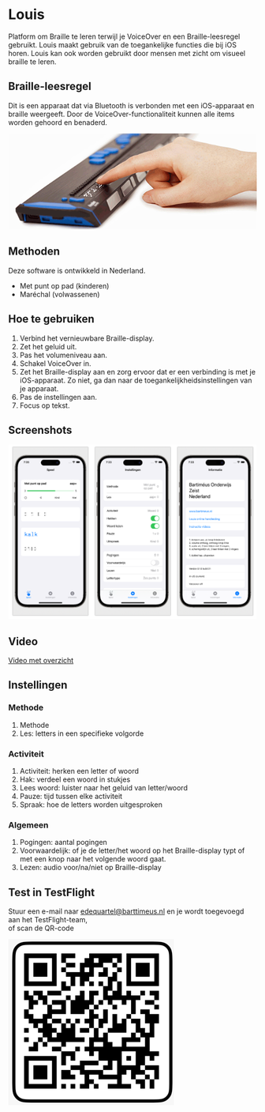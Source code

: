 # Louis

Platform om Braille te leren terwijl je VoiceOver en een Braille-leesregel gebruikt. Louis maakt gebruik van de toegankelijke functies die bij iOS horen. Louis kan  ook worden gebruikt door mensen met zicht om visueel braille te leren.

## Braille-leesregel
Dit is een apparaat dat via Bluetooth is verbonden met een iOS-apparaat en braille weergeeft. Door de VoiceOver-functionaliteit kunnen alle items worden gehoord en benaderd.

![Braille Display](screenshots/brailledisplay.png)

## Methoden
Deze software is ontwikkeld in Nederland.

* Met punt op pad (kinderen)
* Maréchal (volwassenen)

<!--
## Lokalisatie
Methoden bevinden zich op een server. Daarom kunnen deze eenvoudig worden gewijzigd en toegevoegd wanneer dat nodig is. De audiobestanden moeten eenmalig worden gedownload. Bij het installeren van de app worden Engelse of Nederlandse bestanden gedownload.
-->

## Hoe te gebruiken
1. Verbind het vernieuwbare Braille-display.
2. Zet het geluid uit.
3. Pas het volumeniveau aan.
4. Schakel VoiceOver in.
5. Zet het Braille-display aan en zorg ervoor dat er een verbinding is met je iOS-apparaat. Zo niet, ga dan naar de toegankelijkheidsinstellingen van je apparaat.
6. Pas de instellingen aan.
7. Focus op tekst.

## Screenshots
![App Screenshots](screenshots/screenshot.png)

## Video 
[Video met overzicht](https://vimeo.com/810543898)

## Instellingen

### Methode
1. Methode
2. Les: letters in een specifieke volgorde

### Activiteit
1. Activiteit: herken een letter of woord
2. Hak: verdeel een woord in stukjes
3. Lees woord: luister naar het geluid van letter/woord
4. Pauze: tijd tussen elke activiteit
5. Spraak: hoe de letters worden uitgesproken

### Algemeen

1. Pogingen: aantal pogingen
2. Voorwaardelijk: of je de letter/het woord op het Braille-display typt of met een knop naar het volgende woord gaat.
3. Lezen: audio voor/na/niet op Braille-display

## Test in TestFlight

Stuur een e-mail naar edequartel@barttimeus.nl en je wordt toegevoegd aan het TestFlight-team,  
of scan de QR-code

![QR-code](screenshots/louis-testflight.png)


<!--
## Lokalisatie

Als je geïnteresseerd bent in Louis en het wilt lokaliseren naar jouw taal, heb je nodig:

1. **audiobestanden** met gesproken woorden,
2. bestanden voor individuele tekens en tekens,
3. een **methode** voor het leren van braille (de volgorde waarin je braille verstrekt)
4. -->
